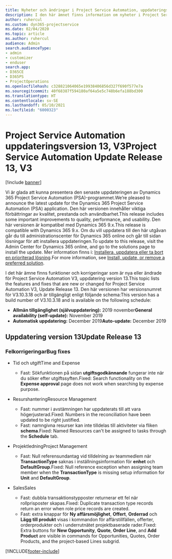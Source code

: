 ```yaml
---
title: Nyheter och ändringar i Project Service Automation, uppdateringsversion 13, version 3
description: I den här ämnet finns information om nyheter i Project Service Automation uppdatering version 13, V3.
author: ruhercul
ms.custom: dyn365-projectservice
ms.date: 02/04/2020
ms.topic: article
ms.author: ruhercul
audience: Admin
search.audienceType:
- admin
- customizer
- enduser
search.app:
- D365CE
- D365PS
- ProjectOperations
ms.openlocfilehash: c328821064065e19938406856d327f690f577e7a
ms.sourcegitcommit: 40f68387f594180af64a5e5c748b6efa188bd300
ms.translationtype: HT
ms.contentlocale: sv-SE
ms.lasthandoff: 05/10/2021
ms.locfileid: "6000323"
---
```

# <a name="project-service-automation-update-release-13-v3"></a><span data-ttu-id="035f7-103">Project Service Automation uppdateringsversion 13, V3</span><span class="sxs-lookup"><span data-stu-id="035f7-103">Project Service Automation Update Release 13, V3</span></span>

[!include [banner](../includes/psa-now-project-operations.md)]

<span data-ttu-id="035f7-104">Vi är glada att kunna presentera den senaste uppdateringen av Dynamics 365 Project Service Automation (PSA)-programmet.</span><span class="sxs-lookup"><span data-stu-id="035f7-104">We’re pleased to announce the latest update for the Dynamics 365 Project Service Automation (PSA) application.</span></span> <span data-ttu-id="035f7-105">Den här versionen innehåller viktiga förbättringar av kvalitet, prestanda och användbarhet.</span><span class="sxs-lookup"><span data-stu-id="035f7-105">This release includes some important improvements to quality, performance, and usability.</span></span> <span data-ttu-id="035f7-106">Den här versionen är kompatibel med Dynamics 365 9.x.</span><span class="sxs-lookup"><span data-stu-id="035f7-106">This release is compatible with Dynamics 365 9.x.</span></span> <span data-ttu-id="035f7-107">Om du vill uppdatera till den här utgåvan går du till administrationscenter för Dynamics 365 online och går till sidan lösningar för att installera uppdateringen.</span><span class="sxs-lookup"><span data-stu-id="035f7-107">To update to this release, visit the Admin Center for Dynamics 365 online, and go to the solutions page to install the update.</span></span> <span data-ttu-id="035f7-108">Mer information finns i: [Installera, uppdatera eller ta bort en prioriterad lösning](/power-platform/admin/install-remove-preferred-solution).</span><span class="sxs-lookup"><span data-stu-id="035f7-108">For more information, see [Install, update, or remove a preferred solution](/power-platform/admin/install-remove-preferred-solution).</span></span>

<span data-ttu-id="035f7-109">I det här ämne finns funktioner och korrigeringar som är nya eller ändrade för Project Service Automation V3, uppdatering version 13.</span><span class="sxs-lookup"><span data-stu-id="035f7-109">This topic lists the features and fixes that are new or changed for Project Service Automation V3, Update Release 13.</span></span> <span data-ttu-id="035f7-110">Den här versionen har versionsnumret för V3.10.3.18 och är tillgängligt enligt följande schema:</span><span class="sxs-lookup"><span data-stu-id="035f7-110">This version has a build number of V3.10.3.18 and is available on the following schedule:</span></span>

- <span data-ttu-id="035f7-111">**Allmän tillgänglighet (självuppdatering):** 2019 november</span><span class="sxs-lookup"><span data-stu-id="035f7-111">**General availability (self-update):** November 2019</span></span>
- <span data-ttu-id="035f7-112">**Automatisk uppdatering:** December 2019</span><span class="sxs-lookup"><span data-stu-id="035f7-112">**Auto-update:** December 2019</span></span>


## <a name="update-release-13"></a><span data-ttu-id="035f7-113">Uppdatering version 13</span><span class="sxs-lookup"><span data-stu-id="035f7-113">Update Release 13</span></span> 

### <a name="bug-fixes"></a><span data-ttu-id="035f7-114">Felkorrigeringar</span><span class="sxs-lookup"><span data-stu-id="035f7-114">Bug fixes</span></span>

- <span data-ttu-id="035f7-115">Tid och utgift</span><span class="sxs-lookup"><span data-stu-id="035f7-115">Time and Expense</span></span>

     - <span data-ttu-id="035f7-116">Fast: Sökfunktionen på sidan **utgiftsgodkännande** fungerar inte när du söker efter utgiftssyften.</span><span class="sxs-lookup"><span data-stu-id="035f7-116">Fixed: Search functionality on the **Expense approval** page does not work when searching by expense purpose.</span></span>

- <span data-ttu-id="035f7-117">Resurshantering</span><span class="sxs-lookup"><span data-stu-id="035f7-117">Resource Management</span></span>

     - <span data-ttu-id="035f7-118">Fast: nummer i avstämningen har uppdaterats till att vara högerjusterad.</span><span class="sxs-lookup"><span data-stu-id="035f7-118">Fixed: Numbers in the reconciliation have been updated to be right justified.</span></span>
     - <span data-ttu-id="035f7-119">Fast: namngivna resurser kan inte tilldelas till aktiviteter via fliken **schema**.</span><span class="sxs-lookup"><span data-stu-id="035f7-119">Fixed: Named Resources can't be assigned to tasks through the **Schedule** tab.</span></span>

- <span data-ttu-id="035f7-120">Projektledning</span><span class="sxs-lookup"><span data-stu-id="035f7-120">Project Management</span></span>

     - <span data-ttu-id="035f7-121">Fast: Null referensundantag vid tilldelning av teammedlem när **TransactionType** saknas i inställningsinformation för **enhet** och **DefaultGroup**.</span><span class="sxs-lookup"><span data-stu-id="035f7-121">Fixed: Null reference exception when assigning team member when the **TransactionType** is missing setup information for **Unit** and **DefaultGroup**.</span></span>

- <span data-ttu-id="035f7-122">Sales</span><span class="sxs-lookup"><span data-stu-id="035f7-122">Sales</span></span>

     - <span data-ttu-id="035f7-123">Fast: dubbla transaktionstypposter returnerar ett fel när rollprisposter skapas.</span><span class="sxs-lookup"><span data-stu-id="035f7-123">Fixed: Duplicate transaction type records return an error when role price records are created.</span></span>
     - <span data-ttu-id="035f7-124">Fast: extra knappar för **Ny affärsmöjlighet**, **Offert**, **Orderrad** och **Lägg till produkt** visas i kommandon för affärstillfällen, offerter, orderprodukter och i underrutnätet projektbaserade rader.</span><span class="sxs-lookup"><span data-stu-id="035f7-124">Fixed: Extra buttons for **New Opportunity**, **Quote**, **Order Line**, and **Add Product** are visible in commands for Opportunities, Quotes, Order Products, and the project-based Lines subgrid.</span></span>




[!INCLUDE[footer-include](../includes/footer-banner.md)]